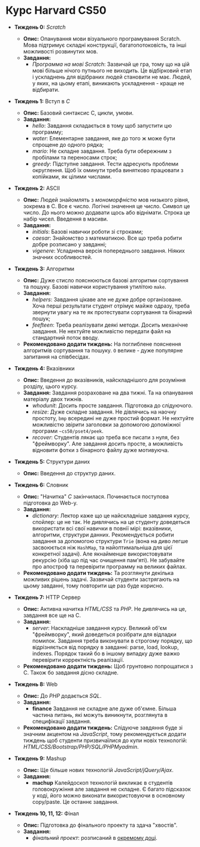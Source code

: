# Курс **Harvard CS50**

- **Тиждень 0:** *Scratch*
  - **Опис:** Опанування мови візуального програмування Scratch. Мова підтримує складні конструкції, багатопотоковість, та інші можливості розвинутих мов.
  - **Завдання:**
    - *Программа на мові Scratch*: Зазвичай це гра, тому що на цій мові більше нічого путнього не виходить. Це відбірковий етап і ускладнень для відібраних людей становити не має. Людей, у яких, на цьому етапі, виникають ускладнення - краще не відбирати.

- **Тиждень 1:** Вступ в *С*
  - **Опис:** Базовий синтаксис С, цикли, умови.
  - **Завдання:**
    - *hello*: Завдання складається в тому щоб запустити цю программу;
    - *water*: Елементарне завдання, яке до того ж може бути спрощене до одного рядка;
    - *mario*: Не складне завдання. Треба бути обережним з пробілами та переносами строк;
    - *greedy*: Підступне завдання. Тести адресують проблеми округлення. Щоб їх оминути треба винятково працювати з копійками, як цілими числами.

- **Тиждень 2:** ASCII
  - **Опис:** Людей знайомлять з *мономорфністю* мов низького рівня, зокрема в С. Все є число. Логічні значення це число. Символ це число. До нього можно додавати щось або віднімати. Строка це набір чисел. Введення в масиви.
  - **Завдання:**
    - *initials*: Базові навички роботи зі строками;
    - *caesar*: Знайомство з математикою. Все що треба робити добре розписано у завданні;
    - *vigenere*: Усладнена версія попереднього завдання. Ніяких значних особливостей.

- **Тиждень 3:** Алгоритми
  - **Опис:** Дуже стисло пояснюються базові алгоритми сортування та пошуку. Базові навички користування утилітою `make`.
  - **Завдання:**
    - *helpers*: Завдання цікаве але не дуже добре організоване. Хоча перші результати студент отрімує майже одразу, треба звернути увагу на те як протестувати сортування та бінарний пошук;
    - *feefteen*: Треба реалізувати деякі методи. Досить механічне завдання. Не нехтуйте можливістю передати файл на стандартний поток вводу.
  - **Рекомендовано додати тиждень:** На поглиблене пояснення алгоритмів сортування та пошуку. `O` велике - дуже популярне запитання на співбесідах.

- **Тиждень 4:** Вказівники
  - **Опис:** Введення до вказівників, найскладнішого для розуміння розділу, цього курсу.
  - **Завдання:** Завдання розраховане на два тижні. Та на опанування матеріалу двох тижнів.
    - *whodunit*: Досить просте завдання. Підготовка до слідуючого.
    - *resize*: Дуже складне завдання. Не дівлячись на наочну простоту, `bmp` всередині не дуже простий формат. Не нехтуйте можливістю звірити заголовки за допомогою допоміжної програми `~cs50/pset4/peek`.
    - *recover*: Студентів лякає що треба все писати з нуля, без "фреймворку". Але завдання досить просте, а можливість відновити фотки з бінарного файлу дуже мотивуюча.

- **Тиждень 5:** Структури даних
  - **Опис:** Введення до структур даних.

- **Тиждень 6:** Словник
  - **Опис:** "Начитка" *С* закінчилася. Починається поступова підготовка до Web-у.
  - **Завдання:**
    - *dictionary*: Лектор каже що це найскладніше завдання курсу, спойлер: це не так. Не дивлячись на це студенту доведеться використати всі свої навички в повнії мірі: вказівники, алгоритми, структури данних. Рекомендується робити завдання за допомогою структури `Trie` (вона на диво легше засвоюється ніж `HashMap`, та найоптимальніша для цієї конкретної задачі). Але якнайменше використовувати рекурсію (хіба що під час очищення пам'яті). Не забувайте про апостроф та перевірити программу на великих файлах.
  - **Рекомендовано додати тиждень:** Та розглянути декілька можливих рішень задачі. Зазвичай студенти застрягають на цьому завданні, тому повторити ще раз буде корисно.

- **Тиждень 7:** HTTP Сервер
  - **Опис:** Активна начитка *HTML/CSS* та *PHP*. Не дивлячись на це, завдання все ще на С.
  - **Завдання:**
    - *server*: Наскладніше завдання курсу. Великий об'єм "фреймворку", який доведеться розібрати для відладки помилок. Завдання треба виконувати в строгому порядку, що відрізняється від порядку в завданні: parse, load, lookup, indexes. Порядок такий бо в іншому випадку дуже важко перевірити корректність реалізації.
  - **Рекомендовано додати тиждень:** Щоб грунтовно попрощатися з С. Також бо завдання дісно складне.

- **Тиждень 8:** Web
  - **Опис:** До *PHP* додається *SQL*.
  - **Завдання:**
    - **finance** Завдання не складне але дуже об'ємне. Більша частина питань, які можуть виникнути, розглянута в специфікації завдання.
  - **Рекомендовано додати тиждень:** Слідуюче завдяння буде зі значним акцентом на *JavaScript*, тому рекомендується додати тиждень щоб студенти призвичаїлися до купи новіх технологій: *HTML/CSS/Bootstrap/PHP/SQL/PHPMyadmin*.

- **Тиждень 9:** Mashup
  - **Опис:** Ще більше нових технологій *JavaScript/jQuery/Ajax*.
  - **Завдання:**
    - **machup** Калейдоскоп технологій викликає в студентів головокружіння але завдання не складне. Є багато підсказок у коді, його можно виконати використовуючи в основному copy/paste. Це останнє завдання.


- **Тиждень 10, 11, 12:** Фінал
  - **Опис:** Підготовка до фінального проекту та здача "хвостів".
  - **Завдання:**
    - *фінальний проект*: розписаний в [окремому доці](/cs50/final).

